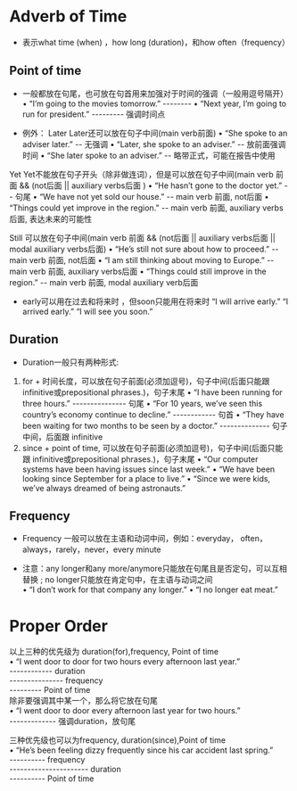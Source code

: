 # Adverb of Time
* 表示what time (when) ，how long (duration)，和how often（frequency）

## Point of time 
* 一般都放在句尾，也可放在句首用来加强对于时间的强调（一般用逗号隔开）
• “I’m going to the movies tomorrow.” 
                           --------
• “Next year, I’m going to run for president.”
   ---------                                   强调时间点

* 例外：
Later
Later还可以放在句子中间(main verb前面) 
• “She spoke to an adviser later.”    -- 无强调
• “Later, she spoke to an adviser.”   -- 放前面强调时间
• “She later spoke to an adviser.”    -- 略带正式，可能在报告中使用

Yet
Yet不能放在句子开头（除非做连词），但是可以放在句子中间(main verb 前面 && (not后面 || auxiliary verbs后面 ) 
• “He hasn’t gone to the doctor yet.”        -- 句尾
• “We have not yet sold our house.”          -- main verb 前面, not后面
• “Things could yet improve in the region.”  -- main verb 前面, auxiliary verbs后面, 表达未来的可能性


Still
可以放在句子中间(main verb 前面 && (not后面 || auxiliary verbs后面 || modal auxiliary verbs后面)
• “He’s still not sure about how to proceed.”     -- main verb 前面, not后面
• “I am still thinking about moving to Europe.”   -- main verb 前面, auxiliary verbs后面
• “Things could still improve in the region.”     -- main verb 前面, modal auxiliary verb后面 

* early可以用在过去和将来时 ，但soon只能用在将来时 
“I will arrive early.”
“I arrived early.”
“I will see you soon.”


## Duration
* Duration一般只有两种形式:
1. for + 时间长度，可以放在句子前面(必须加逗号)，句子中间(后面只能跟 infinitive或prepositional phrases.)，句子末尾
• “I have been running for three hours.”
                       ---------------   句尾
• “For 10 years, we’ve seen this country’s economy continue to decline.”
   ------------                                                            句首
• “They have been waiting for two months to be seen by a doctor.”
                          --------------                          句子中间，后面跟 infinitive
2. since + point of time, 可以放在句子前面(必须加逗号)，句子中间(后面只能跟 infinitive或prepositional phrases.)，句子末尾
• “Our computer systems have been having issues since last week.”
• “We have been looking since September for a place to live.”
• “Since we were kids, we’ve always dreamed of being astronauts.” 


## Frequency
* Frequency 一般可以放在主语和动词中间，例如：everyday， often，always，rarely，never，every minute  

* 注意：any longer和any more/anymore只能放在句尾且是否定句，可以互相替换 ; no longer只能放在肯定句中，在主语与动词之间  
• “I don’t work for that company any longer.”
• “I no longer eat meat.”

# Proper Order
以上三种的优先级为 duration(for),frequency, Point of time  
• “I went door to door for two hours every afternoon last year.”  
                        ------------                             duration   
                                     ---------------             frequency  
                                                     ---------   Point of time  
除非要强调其中某一个，那么将它放在句尾  
• “I went door to door every afternoon last year for two hours.”  
                                                 -------------   强调duration，放句尾   

三种优先级也可以为frequency, duration(since),Point of time   
• “He’s been feeling dizzy frequently since his car accident last spring.”   
                           ----------                                       frequency   
                                      ----------------------                duration   
                                                              ----------    Point of time 


